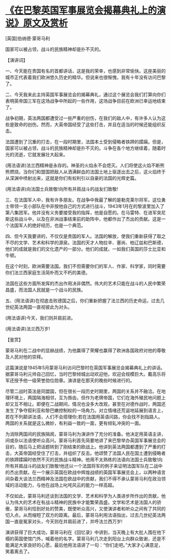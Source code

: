 # [《在巴黎英国军事展览会揭幕典礼上的演说》原文及赏析](https://www.vrrw.net/wx/14540.html)

[英国]伯纳德·蒙哥马利

国家可以被占领，战斗的民族精神却是扑不灭的。

【演讲词】

一、今天能在贵国有名的首都讲话，这是我的荣幸，也感到非常愉快。这座美丽的城市正代表着我们欧洲悠久历史的精华。但说来也很惭愧，我有十年没有访问巴黎了。

二、今天我来此主持英国军事展览会的揭幕典礼，通过这个展览会我们打算向你们表明英帝国三军在这场战争中所起的一些作用，这场战争目前在欧洲已幸运地结束了。

战争初期，英法两国都遭受过一些严重的创伤，在我们的敌人中，有许多人认为这些是致命的创伤。然而，大英帝国经受了这些打击，并且在适当的时候还能组织反击。

法国遭到了沉重的打击，在一段时期里，法国本土受到侵略者铁蹄的蹂躏。但是，国家可以被占领，战斗的民族精神却是扑不灭的。斗争在各个地方继续着，随着时光的流逝，它就发展壮大起来。

(用法语讲)法兰西精神是永存的。神圣的火焰永不会熄灭。人们将使这火焰不断熊熊燃烧。当你们和盟国把敌人从洒满鲜血的法国土地上驱逐出去之后，这火焰终于从深渊中喷射出来，这就是你们有权利引以自豪的法国的光辉史篇。

(用法语讲)向法国士兵致敬!向所有并肩战斗的战友们致敬!

三、在法国军人中，我有许多朋友。在战争中我最了解的是勒克莱尔将军。这位勇士带领一支小部队在中非按他自己的方式进行战斗，1943年1月在的黎波里加入了第八集团军。他并没有义务要接受我的指挥，他是自愿的。在马雷特、在进军突尼斯这些战斗中，以及在非洲战事结束前的助阵中，他都作出了杰出的贡献。这是一个法国军人的绝好经历，也是一个典范。

四、但今天我要讲的，不仅仅是贵国的军人。法国的解放，使我们重新获得了取之不尽的文学、艺术和科学的源泉。法国的天才人物拉辛、塞尚、柏辽兹和巴斯德，他们的成就是我们的文化遗产的一部分。他们的成就，一如我们英国的莎士比亚和牛顿。

在这个时刻，欧洲需要法国。我们不但需要你们的军人、作家、科学家，同时需要你们法兰西家庭生活简朴而又不朽的美德。

法国在这些方面所发挥的杰出作用决非偶然。伟大的艺术只能在战斗的人民中繁荣昌盛，而法国人民就是一个战斗的民族。

五、(用法语讲)在彻底击败德国之后，你们重新把握了法兰西的历史命运，过去几世纪英法两国一直视彼此为对头。

(用法语讲)今天，我们则并肩前进。

(用法语讲)法兰西万岁!



【鉴赏】

蒙哥马利在二战中的显赫战绩，为他赢得了荣耀也赢得了欧洲各国政府对他的尊敬及人民对他的崇拜。

这篇演说是1945年5月蒙哥马利访问巴黎时在英国军事展览会揭幕典礼上的讲话。据蒙哥马利元帅自己回忆，当时巴黎倾城出动欢迎他，欢迎会规模巨大。戴高乐将军还授予他一级荣誉勋位勋章。演讲是在那天的晚些时候进行的。

尽管二战时英法是同盟国，但在很长一段历史时期里，两国的关系并不融洽。在地理环境上，两国隔海相邻，互为唇齿，但作为老牌帝国，它们在海外殖民地问题上却又互不相让。即便在二战期间，情况也没多大改观，甚至在对德作战时，两国还发生了争夺叙利亚和黎巴嫩控制权的一场角力。对立情绪还荒诞地延展到语言上，若在不列颠讲法语，人们不会搭理你;若在法国用英语问路，你会找不到指路人。两国的关系就是这么微妙，有利益一致的一面，更有倾轧冲突的一面。

为消除两国间的民族隔阂，蒙哥马利为演讲作了充分的准备。他决定用英语主讲，间或杂以法语使听众高兴。蒙哥马利首先简要地讲了来巴黎举办英国军事展览会的目的，随后马上把话题转到了刚结束的欧战上。他讲到英法两国都遭到了严重的打击，大英帝国经受住了打击，并组织了反击。他颂赞了法国人民在国土遭到侵略者的铁蹄蹂躏时依然不灭的民族战斗精神。他用不太熟练的法语向法国士兵致敬!向所有并肩战斗的战友们致敬!他还以一个法国将军的例子来证明法国军队在二战中的杰出贡献。在一个展示英国在欧战中辉煌战绩的英国军事展览会上，以两种语言间杂着大谈法兰西精神及法国在欧战中的贡献，我们不得不承认蒙哥马利在政治领域的活动能力，与他在战场上叱咤风云的能力一样高超。

不仅如此，蒙哥马利还谈到法国的文学、艺术和科学为人类进步所作出的贡献，他认为伟大的艺术在有战斗精神的民族中才能繁荣昌盛。文学和艺术是法国人的骄傲，蒙哥马利恰到好处的赞美，既使听众高兴，又使演讲者和听众之间有了共同的切入点，从而缩短了双方的距离。最后，蒙哥马利用法语指出，过去几世纪英法两国一直是冤家对头，今天则在并肩前进了，并呼法兰西万岁!

演讲获得了巨大成功，蒙哥马利在《回忆录》中讲到，当天晚上有大批人围在他下榻的英国使馆门外，喊着他的名字。蒙哥马利几次走到阳台上向群众致谢，还是不能满足大家良好的心愿，最后他用法语讲了一句：“你们走吧。”大家才心满意足，笑着离去了。

